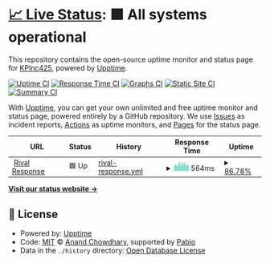 # [📈 Live Status](https://kpinc425.github.io/RivalUptime): <!--live status--> **🟩 All systems operational**

This repository contains the open-source uptime monitor and status page for [KPInc425](https://kpinc425.github.io/RivalUptime), powered by [Upptime](https://github.com/upptime/upptime).

[![Uptime CI](https://github.com/kpinc425/RivalUptime/workflows/Uptime%20CI/badge.svg)](https://github.com/kpinc425/RivalUptime/actions?query=workflow%3A%22Uptime+CI%22)
[![Response Time CI](https://github.com/kpinc425/RivalUptime/workflows/Response%20Time%20CI/badge.svg)](https://github.com/kpinc425/RivalUptime/actions?query=workflow%3A%22Response+Time+CI%22)
[![Graphs CI](https://github.com/kpinc425/RivalUptime/workflows/Graphs%20CI/badge.svg)](https://github.com/kpinc425/RivalUptime/actions?query=workflow%3A%22Graphs+CI%22)
[![Static Site CI](https://github.com/kpinc425/RivalUptime/workflows/Static%20Site%20CI/badge.svg)](https://github.com/kpinc425/RivalUptime/actions?query=workflow%3A%22Static+Site+CI%22)
[![Summary CI](https://github.com/kpinc425/RivalUptime/workflows/Summary%20CI/badge.svg)](https://github.com/kpinc425/RivalUptime/actions?query=workflow%3A%22Summary+CI%22)

With [Upptime](https://upptime.js.org), you can get your own unlimited and free uptime monitor and status page, powered entirely by a GitHub repository. We use [Issues](https://github.com/kpinc425/RivalUptime/issues) as incident reports, [Actions](https://github.com/kpinc425/RivalUptime/actions) as uptime monitors, and [Pages](https://kpinc425.github.io/RivalUptime) for the status page.

<!--start: status pages-->
<!-- This summary is generated by Upptime (https://github.com/upptime/upptime) -->
<!-- Do not edit this manually, your changes will be overwritten -->
<!-- prettier-ignore -->
| URL | Status | History | Response Time | Uptime |
| --- | ------ | ------- | ------------- | ------ |
| <img alt="" src="https://icons.duckduckgo.com/ip3/app.rivalresponse.com.ico" height="13"> [Rival Response](https://app.rivalresponse.com) | 🟩 Up | [rival-response.yml](https://github.com/KPInc425/RivalUptime/commits/HEAD/history/rival-response.yml) | <details><summary><img alt="Response time graph" src="./graphs/rival-response/response-time-week.png" height="20"> 564ms</summary><br><a href="https://kpinc425.github.io/RivalUptime/history/rival-response"><img alt="Response time 883" src="https://img.shields.io/endpoint?url=https%3A%2F%2Fraw.githubusercontent.com%2FKPInc425%2FRivalUptime%2FHEAD%2Fapi%2Frival-response%2Fresponse-time.json"></a><br><a href="https://kpinc425.github.io/RivalUptime/history/rival-response"><img alt="24-hour response time 538" src="https://img.shields.io/endpoint?url=https%3A%2F%2Fraw.githubusercontent.com%2FKPInc425%2FRivalUptime%2FHEAD%2Fapi%2Frival-response%2Fresponse-time-day.json"></a><br><a href="https://kpinc425.github.io/RivalUptime/history/rival-response"><img alt="7-day response time 564" src="https://img.shields.io/endpoint?url=https%3A%2F%2Fraw.githubusercontent.com%2FKPInc425%2FRivalUptime%2FHEAD%2Fapi%2Frival-response%2Fresponse-time-week.json"></a><br><a href="https://kpinc425.github.io/RivalUptime/history/rival-response"><img alt="30-day response time 552" src="https://img.shields.io/endpoint?url=https%3A%2F%2Fraw.githubusercontent.com%2FKPInc425%2FRivalUptime%2FHEAD%2Fapi%2Frival-response%2Fresponse-time-month.json"></a><br><a href="https://kpinc425.github.io/RivalUptime/history/rival-response"><img alt="1-year response time 883" src="https://img.shields.io/endpoint?url=https%3A%2F%2Fraw.githubusercontent.com%2FKPInc425%2FRivalUptime%2FHEAD%2Fapi%2Frival-response%2Fresponse-time-year.json"></a></details> | <details><summary><a href="https://kpinc425.github.io/RivalUptime/history/rival-response">86.78%</a></summary><a href="https://kpinc425.github.io/RivalUptime/history/rival-response"><img alt="All-time uptime 87.55%" src="https://img.shields.io/endpoint?url=https%3A%2F%2Fraw.githubusercontent.com%2FKPInc425%2FRivalUptime%2FHEAD%2Fapi%2Frival-response%2Fuptime.json"></a><br><a href="https://kpinc425.github.io/RivalUptime/history/rival-response"><img alt="24-hour uptime 81.45%" src="https://img.shields.io/endpoint?url=https%3A%2F%2Fraw.githubusercontent.com%2FKPInc425%2FRivalUptime%2FHEAD%2Fapi%2Frival-response%2Fuptime-day.json"></a><br><a href="https://kpinc425.github.io/RivalUptime/history/rival-response"><img alt="7-day uptime 86.78%" src="https://img.shields.io/endpoint?url=https%3A%2F%2Fraw.githubusercontent.com%2FKPInc425%2FRivalUptime%2FHEAD%2Fapi%2Frival-response%2Fuptime-week.json"></a><br><a href="https://kpinc425.github.io/RivalUptime/history/rival-response"><img alt="30-day uptime 80.98%" src="https://img.shields.io/endpoint?url=https%3A%2F%2Fraw.githubusercontent.com%2FKPInc425%2FRivalUptime%2FHEAD%2Fapi%2Frival-response%2Fuptime-month.json"></a><br><a href="https://kpinc425.github.io/RivalUptime/history/rival-response"><img alt="1-year uptime 87.55%" src="https://img.shields.io/endpoint?url=https%3A%2F%2Fraw.githubusercontent.com%2FKPInc425%2FRivalUptime%2FHEAD%2Fapi%2Frival-response%2Fuptime-year.json"></a></details>

<!--end: status pages-->

[**Visit our status website →**](https://kpinc425.github.io/RivalUptime)

## 📄 License

- Powered by: [Upptime](https://github.com/upptime/upptime)
- Code: [MIT](./LICENSE) © [Anand Chowdhary](https://anandchowdhary.com), supported by [Pabio](https://pabio.com)
- Data in the `./history` directory: [Open Database License](https://opendatacommons.org/licenses/odbl/1-0/)

